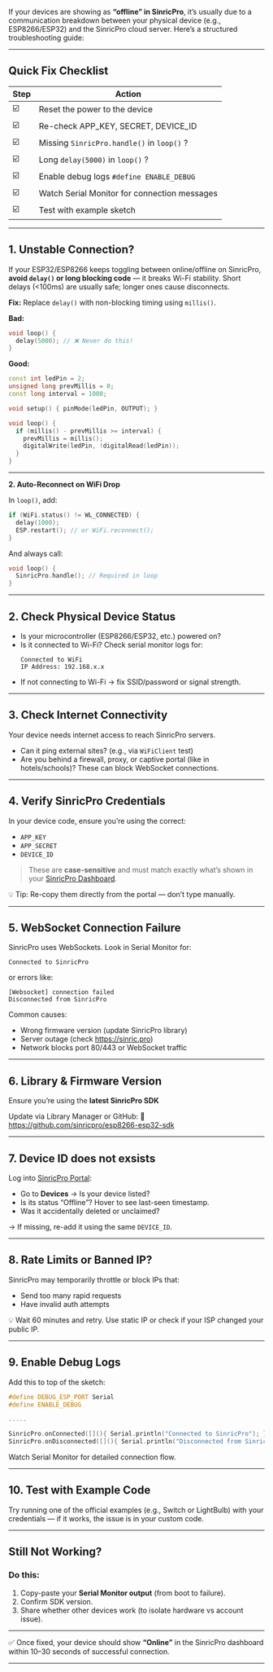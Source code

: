 If your devices are showing as **“offline” in SinricPro**, it’s usually due to a communication breakdown between your physical device (e.g., ESP8266/ESP32) and the SinricPro cloud server. Here’s a structured troubleshooting guide:

---

## Quick Fix Checklist

| Step | Action |
|------|--------|
| ☑️ | Reset the power to the device |
| ☑️ | Re-check APP_KEY, SECRET, DEVICE_ID |
| ☑️ | Missing `SinricPro.handle()` in `loop()` ? |
| ☑️ | Long `delay(5000)` in `loop()` ? |
| ☑️ | Enable debug logs `#define ENABLE_DEBUG` |
| ☑️ | Watch Serial Monitor for connection messages |
| ☑️ | Test with example sketch |

---

## 1. Unstable Connection?

If your ESP32/ESP8266 keeps toggling between online/offline on SinricPro, **avoid `delay()` or long blocking code** — it breaks Wi-Fi stability. Short delays (<100ms) are usually safe; longer ones cause disconnects.

**Fix:** Replace `delay()` with non-blocking timing using `millis()`.

**Bad:**
```cpp
void loop() {
  delay(5000); // ❌ Never do this!
}
```

**Good:**
```cpp
const int ledPin = 2;
unsigned long prevMillis = 0;
const long interval = 1000;

void setup() { pinMode(ledPin, OUTPUT); }

void loop() {
  if (millis() - prevMillis >= interval) {
    prevMillis = millis();
    digitalWrite(ledPin, !digitalRead(ledPin));
  }
}
```

---

**2. Auto-Reconnect on WiFi Drop**

In `loop()`, add:
```cpp
if (WiFi.status() != WL_CONNECTED) {
  delay(1000);
  ESP.restart(); // or WiFi.reconnect();
}
```

And always call:

```cpp
void loop() {
  SinricPro.handle(); // Required in loop
}
```

 
---

## 2. **Check Physical Device Status**
- Is your microcontroller (ESP8266/ESP32, etc.) powered on?
- Is it connected to Wi-Fi? Check serial monitor logs for:
  ```
  Connected to WiFi
  IP Address: 192.168.x.x
  ```
- If not connecting to Wi-Fi → fix SSID/password or signal strength.

---

## 3. **Check Internet Connectivity**
Your device needs internet access to reach SinricPro servers.
- Can it ping external sites? (e.g., via `WiFiClient` test)
- Are you behind a firewall, proxy, or captive portal (like in hotels/schools)? These can block WebSocket connections.

---

## 4. **Verify SinricPro Credentials**
In your device code, ensure you’re using the correct:
- `APP_KEY`
- `APP_SECRET`
- `DEVICE_ID`

> These are **case-sensitive** and must match exactly what’s shown in your [SinricPro Dashboard](https://portal.sinric.pro).

💡 Tip: Re-copy them directly from the portal — don’t type manually.

---

## 5. **WebSocket Connection Failure**
SinricPro uses WebSockets. Look in Serial Monitor for:
```
Connected to SinricPro
```
or errors like:
```
[Websocket] connection failed
Disconnected from SinricPro
```
Common causes:

- Wrong firmware version (update SinricPro library)
- Server outage (check https://sinric.pro)
- Network blocks port 80/443 or WebSocket traffic

---

## 6. **Library & Firmware Version**
Ensure you’re using the **latest SinricPro SDK**

Update via Library Manager or GitHub:
🔗 https://github.com/sinricpro/esp8266-esp32-sdk

---


## 7. **Device ID does not exsists**
Log into [SinricPro Portal](https://portal.sinric.pro):

- Go to **Devices** → Is your device listed?
- Is its status “Offline”? Hover to see last-seen timestamp.
- Was it accidentally deleted or unclaimed?

→ If missing, re-add it using the same `DEVICE_ID`.

---

## 8. **Rate Limits or Banned IP?**
SinricPro may temporarily throttle or block IPs that:
- Send too many rapid requests
- Have invalid auth attempts

💡 Wait 60 minutes and retry. Use static IP or check if your ISP changed your public IP.

---

## 9. **Enable Debug Logs**
Add this to top of the sketch:

```cpp
#define DEBUG_ESP_PORT Serial
#define ENABLE_DEBUG

.....

SinricPro.onConnected([](){ Serial.println("Connected to SinricPro"); });
SinricPro.onDisconnected([](){ Serial.println("Disconnected from SinricPro"); });
```

Watch Serial Monitor for detailed connection flow.

---

## 10. **Test with Example Code**
Try running one of the official examples (e.g., Switch or LightBulb) with your credentials — if it works, the issue is in your custom code.

---

## Still Not Working?

### Do this:
1. Copy-paste your **Serial Monitor output** (from boot to failure).
2. Confirm SDK version.
3. Share whether other devices work (to isolate hardware vs account issue).

---



✅ Once fixed, your device should show **“Online”** in the SinricPro dashboard within 10–30 seconds of successful connection.

---
